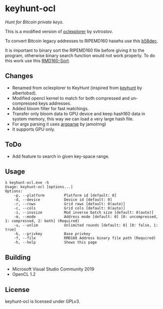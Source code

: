 # keyhunt-ocl
_Hunt for Bitcoin private keys._

This is a modified version of [oclexplorer](https://github.com/svtrostov/oclexplorer.git) by svtrostov.

To convert Bitcoin legacy addresses to RIPEMD160 hasehs use this [b58dec](https://github.com/kanhavishva/b58dec).

It is important to binary sort the RIPEMD160 file before giving it to the program, otherwise binary search function would not work properly. To do this work use this [RMD160-Sort](https://github.com/kanhavishva/RMD160-Sort).


## Changes

- Renamed from oclexplorer to KeyHunt (inspired from [keyhunt](https://github.com/albertobsd/keyhunt) by albertobsd).
- Modified opencl kernel to match for both compressed and un-compressed keys addresses.
- Added bloom filter for fast matchings.
- Transfer only bloom data to GPU device and keep hash160 data in system memory, this way we can load a very large hash file.
- For args parsing it uses [argparse](https://github.com/jamolnng/argparse) by jamolnng)
- It supports GPU only.

## ToDo

- Add feature to search in given key-space range.

## Usage

```
λ keyhunt-ocl.exe -h
Usage: keyhunt-ocl [options...]
Options:
    -p, --platform         Platform id [default: 0]
    -d, --device           Device id [default: 0]
    -r, --rows             Grid rows [default: 0(auto)]
    -c, --cols             Grid cols [default: 0(auto)]
    -i, --invsize          Mod inverse batch size [default: 0(auto)]
    -m, --mode             Address mode [default: 0] [0: uncompressed, 1: compressed, 2: both] (Required)
    -u, --unlim            Unlimited rounds [default: 0] [0: false, 1: true]
    -k, --privkey          Base privkey
    -f, --file             RMD160 Address binary file path (Required)
    -h, --help             Shows this page
```
    
## Building

- Microsoft Visual Studio Community 2019 
- OpenCL 1.2

## License
keyhunt-ocl is licensed under GPLv3.
    

